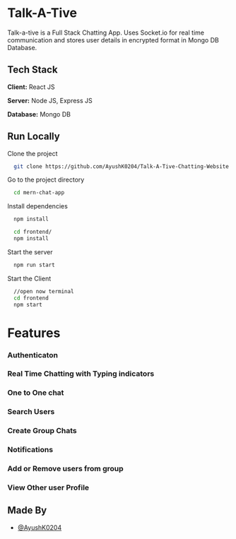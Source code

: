 
# Talk-A-Tive

Talk-a-tive is a Full Stack Chatting App.
Uses Socket.io for real time communication and stores user details in encrypted format in Mongo DB Database.
## Tech Stack

**Client:** React JS

**Server:** Node JS, Express JS

**Database:** Mongo DB

## Run Locally

Clone the project

```bash
  git clone https://github.com/AyushK0204/Talk-A-Tive-Chatting-Website
```

Go to the project directory

```bash
  cd mern-chat-app
```

Install dependencies

```bash
  npm install
```

```bash
  cd frontend/
  npm install
```

Start the server

```bash
  npm run start
```
Start the Client

```bash
  //open now terminal
  cd frontend
  npm start
```

  
# Features

### Authenticaton

### Real Time Chatting with Typing indicators
### One to One chat
### Search Users
### Create Group Chats
### Notifications 
### Add or Remove users from group
### View Other user Profile
## Made By

- [@AyushK0204](https://github.com/AyushK0204)

  
